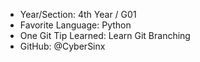 - Year/Section: 4th Year / G01
- Favorite Language: Python
- One Git Tip Learned: Learn Git Branching
- GitHub: @CyberSinx